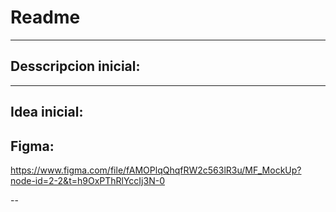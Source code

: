 # Readme

---

## Desscripcion inicial:

---

## Idea inicial:


## Figma: 

https://www.figma.com/file/fAMOPlqQhqfRW2c563lR3u/MF_MockUp?node-id=2-2&t=h9OxPThRlYccIj3N-0

--



